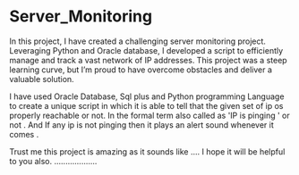 # Server_Monitoring

In this project, I have created a challenging server monitoring project. Leveraging Python and Oracle database, I developed a script to efficiently manage and track a vast network of IP addresses. This project was a steep learning curve, but I’m proud to have overcome obstacles and deliver a valuable solution. 

I have used Oracle Database, Sql plus and Python programming Language to create a unique script in which it is able to tell that the given set of ip os properly reachable or not. In the formal term also called as 'IP is pinging ' or not . And If any ip is not pinging then it plays an alert sound whenever it comes .

Trust me this project is amazing as it sounds like ....
I hope it will be helpful to you also. ...................
